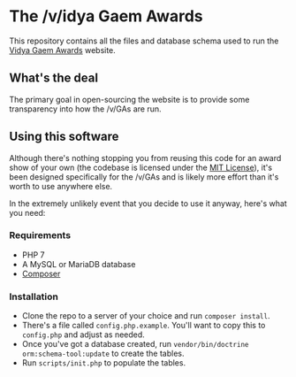 # The /v/idya Gaem Awards

This repository contains all the files and database schema used to run the [Vidya Gaem Awards](https://vidyagaemawards.com) website.

## What's the deal

The primary goal in open-sourcing the website is to provide some transparency into how the /v/GAs are run.

## Using this software

Although there's nothing stopping you from reusing this code for an award show of your own
(the codebase is licensed under the [MIT License](https://opensource.org/licenses/MIT)),
it's been designed specifically for the /v/GAs and is likely more effort than it's worth to
use anywhere else.

In the extremely unlikely event that you decide to use it anyway, here's what you need:

### Requirements

 * PHP 7
 * A MySQL or MariaDB database
 * [Composer](https://getcomposer.org/)

### Installation

 * Clone the repo to a server of your choice and run `composer install`.
 * There's a file called `config.php.example`. You'll want to copy this to `config.php` and adjust as needed.
 * Once you've got a database created, run `vendor/bin/doctrine orm:schema-tool:update` to create the tables.
 * Run `scripts/init.php` to populate the tables.
